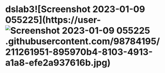 # dslab3![Screenshot 2023-01-09 055225](https://user-![Screenshot 2023-01-09 055225](https://user-images.githubusercontent.com/98784195/211262036-8430fa6c-dfb9-4dac-b2e3-8ce03ecac2ac.jpg).githubusercontent.com/98784195/211261951-895970b4-8103-4913-a1a8-efe2a937616b.jpg)

